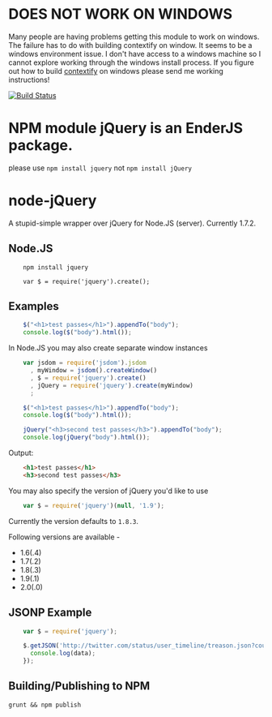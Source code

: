 DOES NOT WORK ON WINDOWS
====
Many people are having problems getting this module to work on windows. The
failure has to do with building contextify on window. It seems to be a windows
environment issue. I don't have access to a windows machine so I cannot explore
working through the windows install process. If you figure out how to build
[contextify](https://github.com/brianmcd/contextify) on windows please send me working instructions!

[![Build Status](https://api.travis-ci.org/coolaj86/node-jquery.png?branch=master)](https://travis-ci.org/coolaj86/node-jquery)

NPM module jQuery is an EnderJS package.
====
please use `npm install jquery` not `npm install jQuery`


node-jQuery
====

A stupid-simple wrapper over jQuery for  Node.JS (server). Currently 1.7.2.

Node.JS
---
```
    npm install jquery

    var $ = require('jquery').create();
```

Examples
---
```javascript
    $("<h1>test passes</h1>").appendTo("body");
    console.log($("body").html());
```

In Node.JS you may also create separate window instances

```javascript
    var jsdom = require('jsdom').jsdom
      , myWindow = jsdom().createWindow()
      , $ = require('jquery').create()
      , jQuery = require('jquery').create(myWindow)
      ;

    $("<h1>test passes</h1>").appendTo("body");
    console.log($("body").html());

    jQuery("<h3>second test passes</h3>").appendTo("body");
    console.log(jQuery("body").html());
```

Output:

```html
    <h1>test passes</h1>
    <h3>second test passes</h3>
```

You may also specify the version of jQuery you'd like to use
```javascript
    var $ = require('jquery')(null, '1.9');
```
Currently the version defaults to `1.8.3`.

Following versions are available -

* 1.6(.4)
* 1.7(.2)
* 1.8(.3)
* 1.9(.1)
* 2.0(.0)

JSONP Example
----

```javascript
    var $ = require('jquery');

    $.getJSON('http://twitter.com/status/user_timeline/treason.json?count=10&callback=?',function(data) {
      console.log(data);
    });
```

Building/Publishing to NPM
----
```
grunt && npm publish
```
